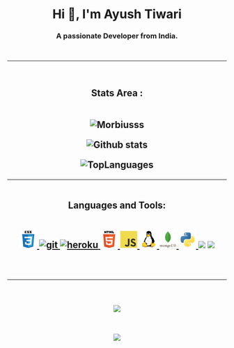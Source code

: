 <h1 align="center">Hi 👋, I'm Ayush Tiwari</h1>
<h3 align="center">A passionate Developer from India.</h3>
<div align="center">
<br>
 

 <hr>
  <br>
  <h2>  Stats Area :
  <br>
  <br>
  <p><img align="center" src="https://github-readme-streak-stats.herokuapp.com/?user=Morbiusss&theme=tokyonight" alt="Morbiusss" /></p>

  ![Github stats](https://github-readme-stats.vercel.app/api?username=Morbiusss&theme=tokyonight&include_all_commits=true&show_icons=true&count_private=true&show_owner=true)


  ![TopLanguages](https://github-readme-stats.vercel.app/api/top-langs/?username=Morbiusss&show_icons=true&theme=tokyonight)

  



<hr>
<div align = "center">
  <center>
      <br>
  Languages and Tools:  
  <br>
  <br>
  <p> 
  <a href="https://www.w3schools.com/css/" target="_blank"> <img src="https://raw.githubusercontent.com/devicons/devicon/master/icons/css3/css3-original-wordmark.svg" alt="css3" width="40" height="40"/> </a> 
  <a href="https://git-scm.com/" target="_blank"> <img src="https://www.vectorlogo.zone/logos/git-scm/git-scm-icon.svg" alt="git" width="40" height="40"/> </a> 
  <a href="https://heroku.com" target="_blank"> <img src="https://www.vectorlogo.zone/logos/heroku/heroku-icon.svg" alt="heroku" width="40" height="40"/> </a> 
  <a href="https://www.w3.org/html/" target="_blank"> <img src="https://raw.githubusercontent.com/devicons/devicon/master/icons/html5/html5-original-wordmark.svg" alt="html5" width="40" height="40"/> </a>
  <a href="https://developer.mozilla.org/en-US/docs/Web/JavaScript" target="_blank"> <img src="https://raw.githubusercontent.com/devicons/devicon/master/icons/javascript/javascript-original.svg" alt="javascript" width="40" height="40"/> </a> <a href="https://www.linux.org/" target="_blank"> <img src="https://raw.githubusercontent.com/devicons/devicon/master/icons/linux/linux-original.svg" alt="linux" width="40" height="40"/> </a> <a href="https://www.mongodb.com/" target="_blank"> <img src="https://raw.githubusercontent.com/devicons/devicon/master/icons/mongodb/mongodb-original-wordmark.svg" alt="mongodb" width="40" height="40"/> </a> <a href="https://www.python.org" target="_blank"> <img src="https://raw.githubusercontent.com/devicons/devicon/master/icons/python/python-original.svg" alt="python" width="40" height="40"/> </a>
  <img height="40" src="https://img.icons8.com/dusk/64/000000/visual-studio-code-2019.png">
  <img height="40" src="https://img.icons8.com/fluent/96/000000/sublime-text.png">
  </p>

 <br>
 <hr>
 <br>

<div align="center">



<a href="https://instagram.com/ay_ush__tiwari">
  <img align="middle" width="40px" src="https://img.icons8.com/cotton/64/000000/instagram-new.png"/>
</a>
<br>

<br>

![](https://komarev.com/ghpvc/?username=Punyakrit&style=flat-square)

</center>
</div>

